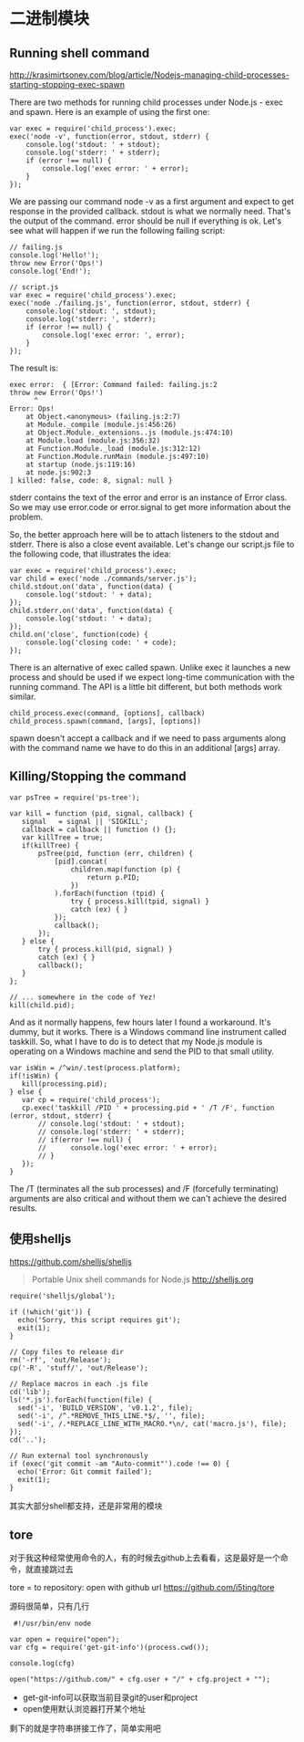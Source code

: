 # 二进制模块


## Running shell command

http://krasimirtsonev.com/blog/article/Nodejs-managing-child-processes-starting-stopping-exec-spawn

There are two methods for running child processes under Node.js - exec and spawn. Here is an example of using the first one:

```
var exec = require('child_process').exec;
exec('node -v', function(error, stdout, stderr) {
    console.log('stdout: ' + stdout);
    console.log('stderr: ' + stderr);
    if (error !== null) {
        console.log('exec error: ' + error);
    }
});
```

We are passing our command node -v as a first argument and expect to get response in the provided callback. stdout is what we normally need. That's the output of the command. error should be null if everything is ok. Let's see what will happen if we run the following failing script:


```
// failing.js
console.log('Hello!');
throw new Error('Ops!')
console.log('End!');

// script.js
var exec = require('child_process').exec;
exec('node ./failing.js', function(error, stdout, stderr) {
    console.log('stdout: ', stdout);
    console.log('stderr: ', stderr);
    if (error !== null) {
        console.log('exec error: ', error);
    }
});

```

The result is:

```
exec error:  { [Error: Command failed: failing.js:2
throw new Error('Ops!')
      ^
Error: Ops!
    at Object.<anonymous> (failing.js:2:7)
    at Module._compile (module.js:456:26)
    at Object.Module._extensions..js (module.js:474:10)
    at Module.load (module.js:356:32)
    at Function.Module._load (module.js:312:12)
    at Function.Module.runMain (module.js:497:10)
    at startup (node.js:119:16)
    at node.js:902:3
] killed: false, code: 8, signal: null }
```

stderr contains the text of the error and error is an instance of Error class. So we may use error.code or error.signal to get more information about the problem.

 
So, the better approach here will be to attach listeners to the stdout and stderr. There is also a close event available. Let's change our script.js file to the following code, that illustrates the idea:

```
var exec = require('child_process').exec;
var child = exec('node ./commands/server.js');
child.stdout.on('data', function(data) {
    console.log('stdout: ' + data);
});
child.stderr.on('data', function(data) {
    console.log('stdout: ' + data);
});
child.on('close', function(code) {
    console.log('closing code: ' + code);
});

```

There is an alternative of exec called spawn. Unlike exec it launches a new process and should be used if we expect long-time communication with the running command. The API is a little bit different, but both methods work similar.

```
child_process.exec(command, [options], callback)
child_process.spawn(command, [args], [options])
```

spawn doesn't accept a callback and if we need to pass arguments along with the command name we have to do this in an additional [args] array.

## Killing/Stopping the command

```
var psTree = require('ps-tree');

var kill = function (pid, signal, callback) {
   signal   = signal || 'SIGKILL';
   callback = callback || function () {};
   var killTree = true;
   if(killTree) {
       psTree(pid, function (err, children) {
           [pid].concat(
               children.map(function (p) {
                   return p.PID;
               })
           ).forEach(function (tpid) {
               try { process.kill(tpid, signal) }
               catch (ex) { }
           });
           callback();
       });
   } else {
       try { process.kill(pid, signal) }
       catch (ex) { }
       callback();
   }
};

// ... somewhere in the code of Yez!
kill(child.pid);
```

And as it normally happens, few hours later I found a workaround. It's dummy, but it works. There is a Windows command line instrument called taskkill. So, what I have to do is to detect that my Node.js module is operating on a Windows machine and send the PID to that small utility.

```
var isWin = /^win/.test(process.platform);
if(!isWin) {
   kill(processing.pid);
} else {
   var cp = require('child_process');
   cp.exec('taskkill /PID ' + processing.pid + ' /T /F', function (error, stdout, stderr) {
       // console.log('stdout: ' + stdout);
       // console.log('stderr: ' + stderr);
       // if(error !== null) {
       //      console.log('exec error: ' + error);
       // }
   });             
}
```

The /T (terminates all the sub processes) and /F (forcefully terminating) arguments are also critical and without them we can't achieve the desired results.

## 使用shelljs

https://github.com/shelljs/shelljs

> Portable Unix shell commands for Node.js http://shelljs.org


```
require('shelljs/global');

if (!which('git')) {
  echo('Sorry, this script requires git');
  exit(1);
}

// Copy files to release dir
rm('-rf', 'out/Release');
cp('-R', 'stuff/', 'out/Release');

// Replace macros in each .js file
cd('lib');
ls('*.js').forEach(function(file) {
  sed('-i', 'BUILD_VERSION', 'v0.1.2', file);
  sed('-i', /^.*REMOVE_THIS_LINE.*$/, '', file);
  sed('-i', /.*REPLACE_LINE_WITH_MACRO.*\n/, cat('macro.js'), file);
});
cd('..');

// Run external tool synchronously
if (exec('git commit -am "Auto-commit"').code !== 0) {
  echo('Error: Git commit failed');
  exit(1);
}
```

其实大部分shell都支持，还是非常用的模块



## tore

对于我这种经常使用命令的人，有的时候去github上去看看，这是最好是一个命令，就直接跳过去

tore = to repository: open with github url https://github.com/i5ting/tore

源码很简单，只有几行

```
 #!/usr/bin/env node

var open = require("open");
var cfg = require('get-git-info')(process.cwd());

console.log(cfg)

open("https://github.com/" + cfg.user + "/" + cfg.project + "");
```

- get-git-info可以获取当前目录git的user和project
- open使用默认浏览器打开某个地址

剩下的就是字符串拼接工作了，简单实用吧

